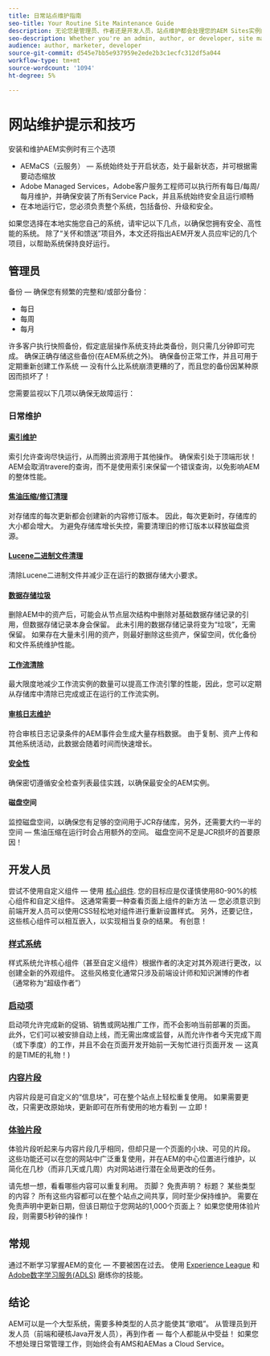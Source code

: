```yaml
---
title: 日常站点维护指南
seo-title: Your Routine Site Maintenance Guide
description: 无论您是管理员、作者还是开发人员，站点维护都会处理您的AEM Sites实例的各个方面。 使用本指南可确保您的策略已设置为成功。
seo-description: Whether you're an admin, author, or developer, site maintenance touches every aspect of your AEM Sites instance. Use this guide to ensure your strategy is set up for success.
audience: author, marketer, developer
source-git-commit: d545e7bb5e937959e2ede2b3c1ecfc312df5a044
workflow-type: tm+mt
source-wordcount: '1094'
ht-degree: 5%

---
```



# 网站维护提示和技巧

安装和维护AEM实例时有三个选项

* AEMaCS（云服务） — 系统始终处于开启状态，处于最新状态，并可根据需要动态缩放
* Adobe Managed Services，Adobe客户服务工程师可以执行所有每日/每周/每月维护，并确保安装了所有Service Pack，并且系统始终安全且运行顺畅
* 在本地运行它，您必须负责整个系统，包括备份、升级和安全。

如果您选择在本地实施您自己的系统，请牢记以下几点，以确保您拥有安全、高性能的系统。 除了“关怀和馈送”项目外，本文还将指出AEM开发人员应牢记的几个项目，以帮助系统保持良好运行。

## 管理员

备份 — 确保您有频繁的完整和/或部分备份：

* 每日
* 每周
* 每月

许多客户执行快照备份，假定底层操作系统支持此类备份，则只需几分钟即可完成。 确保正确存储这些备份(在AEM系统之外)。 确保备份正常工作，并且可用于定期重新创建工作系统 — 没有什么比系统崩溃更糟的了，而且您的备份因某种原因而损坏了！

您需要监视以下几项以确保无故障运行：

### 日常维护

#### [索引维护](https://experienceleague.adobe.com/docs/experience-manager-65/deploying/practices/best-practices-for-queries-and-indexing.html?lang=zh-Hans)

索引允许查询尽快运行，从而腾出资源用于其他操作。 确保索引处于顶端形状！ AEM会取消travere的查询，而不是使用索引来保留一个错误查询，以免影响AEM的整体性能。

#### [焦油压缩/修订清理](https://experienceleague.adobe.com/docs/experience-manager-65/deploying/deploying/revision-cleanup.html?lang=en)

对存储库的每次更新都会创建新的内容修订版本。 因此，每次更新时，存储库的大小都会增大。 为避免存储库增长失控，需要清理旧的修订版本以释放磁盘资源。

#### [Lucene二进制文件清理](https://experienceleague.adobe.com/docs/experience-manager-64/administering/operations/operations-dashboard.html?lang=en#automated-maintenance-tasks)

清除Lucene二进制文件并减少正在运行的数据存储大小要求。

#### [数据存储垃圾](https://experienceleague.adobe.com/docs/experience-manager-64/administering/operations/data-store-garbage-collection.html?lang=en)

删除AEM中的资产后，可能会从节点层次结构中删除对基础数据存储记录的引用，但数据存储记录本身会保留。 此未引用的数据存储记录将变为“垃圾”，无需保留。 如果存在大量未引用的资产，则最好删除这些资产，保留空间，优化备份和文件系统维护性能。

#### [工作流清除](https://experienceleague.adobe.com/docs/experience-manager-64/administering/operations/workflows-administering.html?lang=en)

最大限度地减少工作流实例的数量可以提高工作流引擎的性能，因此，您可以定期从存储库中清除已完成或正在运行的工作流实例。

#### [审核日志维护](https://experienceleague.adobe.com/docs/experience-manager-64/administering/operations/operations-audit-log.html?lang=en)

符合审核日志记录条件的AEM事件会生成大量存档数据。 由于复制、资产上传和其他系统活动，此数据会随着时间而快速增长。

#### [安全性](https://experienceleague.adobe.com/docs/experience-manager-65/administering/security/security-checklist.html?lang=en)

确保密切遵循安全检查列表最佳实践，以确保最安全的AEM实例。

#### 磁盘空间

监控磁盘空间，以确保您有足够的空间用于JCR存储库，另外，还需要大约一半的空间 — 焦油压缩在运行时会占用额外的空间。 磁盘空间不足是JCR损坏的首要原因！

## 开发人员

尝试不使用自定义组件 — 使用 [核心组件](https://www.aemcomponents.dev/). 您的目标应是仅谨慎使用80-90%的核心组件和自定义组件。 这通常需要一种查看页面上组件的新方法 — 您必须意识到前端开发人员可以使用CSS轻松地对组件进行重新设置样式。 另外，还要记住，这些核心组件可以相互嵌入，以实现相当复杂的结果。 有创意！

### [样式系统](https://experienceleague.adobe.com/docs/experience-manager-65/authoring/siteandpage/style-system.html?lang=en)

样式系统允许核心组件（甚至自定义组件）根据作者的决定对其外观进行更改，以创建全新的外观组件。 这些风格变化通常只涉及前端设计师和知识渊博的作者（通常称为“超级作者”）

### [启动项](https://experienceleague.adobe.com/docs/experience-manager-cloud-service/content/sites/authoring/launches/overview.html?lang=en)

启动项允许完成新的促销、销售或网站推广工作，而不会影响当前部署的页面。 此外，它们可以被安排自动上线，而无需出席或监督，从而允许作者今天完成下周（或下季度）的工作，并且不会在页面开发开始前一天匆忙进行页面开发 — 这真的是TIME的礼物！)

### [内容片段](https://experienceleague.adobe.com/docs/experience-manager-64/assets/fragments/content-fragments.html?lang=en)

内容片段是可自定义的“信息块”，可在整个站点上轻松重复使用。 如果需要更改，只需更改原始块，更新即可在所有使用的地方看到 — 立即！

### [体验片段](https://experienceleague.adobe.com/docs/experience-manager-learn/sites/experience-fragments/experience-fragments-feature-video-use.html?lang=en)

体验片段听起来与内容片段几乎相同，但却只是一个页面的小块、可见的片段。 这些功能还可以在您的网站中广泛重复使用，并在AEM的中心位置进行维护，以简化在几秒（而非几天或几周）内对网站进行潜在全局更改的任务。

请先想一想，看看哪些内容可以重复利用。 页脚？ 免责声明？ 标题？ 某些类型的内容？ 所有这些内容都可以在整个站点之间共享，同时至少保持维护。 需要在免责声明中更新日期，但该日期位于您网站的1,000个页面上？ 如果您使用体验片段，则需要5秒钟的操作！

## 常规

通过不断学习掌握AEM的变化 — 不要被困在过去。 使用 [Experience League](https://experienceleague.adobe.com/docs/experience-manager-learn/sites/overview.html?lang=en) 和 [Adobe数字学习服务(ADLS)](https://learning.adobe.com/) 磨练你的技能。

## 结论

AEM可以是一个大型系统，需要多种类型的人员才能使其“歌唱”。 从管理员到开发人员（前端和硬核Java开发人员），再到作者 — 每个人都能从中受益！ 如果您不想处理日常管理工作，则始终会有AMS和AEMas a Cloud Service。
